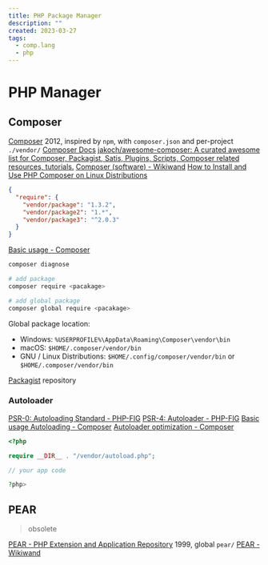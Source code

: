 ```yaml
---
title: PHP Package Manager
description: ""
created: 2023-03-27
tags:
  - comp.lang
  - php
---
```


# PHP Manager

## Composer

[Composer](https://getcomposer.org/) 2012, inspired by `npm`, with `composer.json` and per-project `./vendor/`
[Composer Docs](https://getcomposer.org/doc/)
[jakoch/awesome-composer: A curated awesome list for Composer, Packagist, Satis, Plugins, Scripts, Composer related resources, tutorials.](https://github.com/jakoch/awesome-composer)
[Composer (software) - Wikiwand](<https://www.wikiwand.com/en/Composer_(software)>)
[How to Install and Use PHP Composer on Linux Distributions](https://www.ubuntupit.com/how-to-install-and-use-php-composer-on-linux-distributions/)

```json
{
  "require": {
    "vendor/package": "1.3.2",
    "vendor/package2": "1.*",
    "vendor/package3": "^2.0.3"
  }
}
```

[Basic usage - Composer](https://getcomposer.org/doc/01-basic-usage.md)

```sh
composer diagnose

# add package
composer require <pacakage>

# add global package
composer global require <pacakage>
```

Global package location:

- Windows: `%USERPROFILE%\AppData\Roaming\Composer\vendor\bin`
- macOS: `$HOME/.composer/vendor/bin`
- GNU / Linux Distributions: `$HOME/.config/composer/vendor/bin` or `$HOME/.composer/vendor/bin`

[Packagist](https://packagist.org/) repository

### Autoloader

[PSR-0: Autoloading Standard - PHP-FIG](https://www.php-fig.org/psr/psr-0/)
[PSR-4: Autoloader - PHP-FIG](https://www.php-fig.org/psr/psr-4/)
[Basic usage Autoloading - Composer](https://getcomposer.org/doc/01-basic-usage.md#autoloading)
[Autoloader optimization - Composer](https://getcomposer.org/doc/articles/autoloader-optimization.md)

```php
<?php

require __DIR__ . "/vendor/autoload.php";

// your app code

?php>
```

## PEAR

> obsolete

[PEAR - PHP Extension and Application Repository](https://pear.php.net/) 1999, global `pear/`
[PEAR - Wikiwand](https://www.wikiwand.com/en/PEAR)
